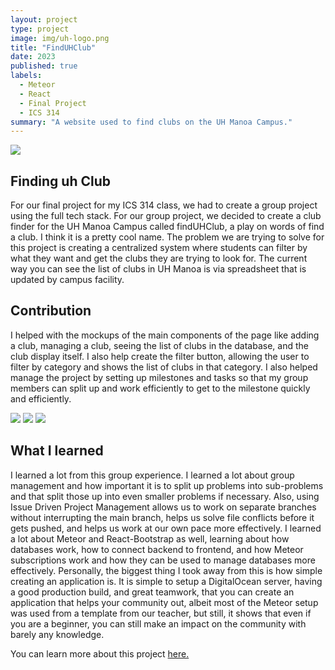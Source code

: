 ```yaml
---
layout: project
type: project
image: img/uh-logo.png
title: "FindUHClub"
date: 2023
published: true
labels:
  - Meteor
  - React
  - Final Project
  - ICS 314
summary: "A website used to find clubs on the UH Manoa Campus."
---
```


![](https://finduhclub.github.io/images/landing-page.png)

## Finding uh Club
For our final project for my ICS 314 class, we had to create a group project using the full tech stack. For our group project, we decided to create a club finder for the UH Manoa Campus called findUHClub, a play on words of find a club. I think it is a pretty cool name. The problem we are trying to solve for this project is creating a centralized system where students can filter by what they want and get the clubs they are trying to look for. The current way you can see the list of clubs in UH Manoa is via spreadsheet that is updated by campus facility.

## Contribution
I helped with the mockups of the main components of the page like adding a club, managing a club, seeing the list of clubs in the database, and the club display itself. I also help create the filter button, allowing the user to filter by category and shows the list of clubs in that category. I also helped manage the project by setting up milestones and tasks so that my group members can split up and work efficiently to get to the milestone quickly and efficiently.

![](https://finduhclub.github.io/images/mockup-manage-clubs.png)
![](https://finduhclub.github.io/images/mockup-search-clubs-page.png)
![](https://finduhclub.github.io/images/mockup-club-view.png)

## What I learned
I learned a lot from this group experience. I learned a lot about group management and how important it is to split up problems into sub-problems and that split those up into even smaller problems if necessary. Also, using Issue Driven Project Management allows us to work on separate branches without interrupting the main branch, helps us solve file conflicts before it gets pushed, and helps us work at our own pace more effectively. I learned a lot about Meteor and React-Bootstrap as well, learning about how databases work, how to connect backend to frontend, and how Meteor subscriptions work and how they can be used to manage databases more effectively. Personally, the biggest thing I took away from this is how simple creating an application is. It is simple to setup a DigitalOcean server, having a good production build, and great teamwork, that you can create an application that helps your community out, albeit most of the Meteor setup was used from a template from our teacher, but still, it shows that even if you are a beginner, you can still make an impact on the community with barely any knowledge.

You can learn more about this project [here.](https://finduhclub.github.io/)